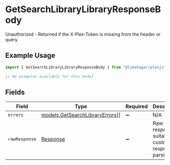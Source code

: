# GetSearchLibraryLibraryResponseBody

Unauthorized - Returned if the X-Plex-Token is missing from the header or query.

## Example Usage

```typescript
import { GetSearchLibraryLibraryResponseBody } from "@lukehagar/plexjs";

// No examples available for this model
```

## Fields

| Field                                                                  | Type                                                                   | Required                                                               | Description                                                            |
| ---------------------------------------------------------------------- | ---------------------------------------------------------------------- | ---------------------------------------------------------------------- | ---------------------------------------------------------------------- |
| `errors`                                                               | [models.GetSearchLibraryErrors](../models/getsearchlibraryerrors.md)[] | :heavy_minus_sign:                                                     | N/A                                                                    |
| `rawResponse`                                                          | [Response](https://developer.mozilla.org/en-US/docs/Web/API/Response)  | :heavy_minus_sign:                                                     | Raw HTTP response; suitable for custom response parsing                |